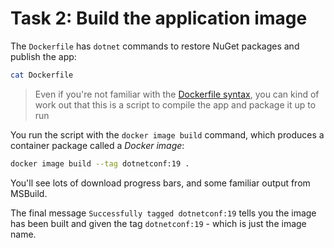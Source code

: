 # Task 2: Build the application image

The `Dockerfile` has `dotnet` commands to restore NuGet packages and publish the app:

```bash
cat Dockerfile
```

> Even if you're not familiar with the [Dockerfile syntax](https://docs.docker.com/engine/reference/builder/), you can kind of work out that this is a script to compile the app and package it up to run

You run the script with the `docker image build` command, which produces a container package called a _Docker image_:

```bash
docker image build --tag dotnetconf:19 .
```

You'll see lots of download progress bars, and some familiar output from MSBuild.

The final message `Successfully tagged dotnetconf:19` tells you the image has been built and given the tag `dotnetconf:19` - which is just the image name.

